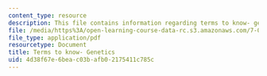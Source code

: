 ```yaml
---
content_type: resource
description: This file contains information regarding terms to know- genetics.
file: /media/https%3A/open-learning-course-data-rc.s3.amazonaws.com/7-013-introductory-biology-spring-2013/4d38f67e6beac03bafb02175411c785c_MIT7_013S13_Genetics.pdf
file_type: application/pdf
resourcetype: Document
title: Terms to know- Genetics
uid: 4d38f67e-6bea-c03b-afb0-2175411c785c
---
```

